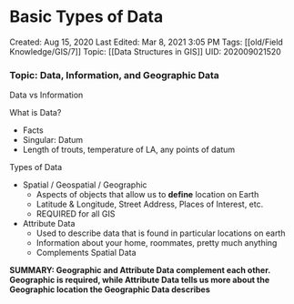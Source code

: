 # Basic Types of Data

Created: Aug 15, 2020
Last Edited: Mar 8, 2021 3:05 PM
Tags: [[old/Field Knowledge/GIS/7]]
Topic: [[Data Structures in GIS]]
UID: 202009021520

### Topic: Data, Information, and Geographic Data

Data vs Information

What is Data?

- Facts
- Singular: Datum
- Length of trouts, temperature of LA, any points of datum

Types of Data

- Spatial / Geospatial / Geographic
    - Aspects of objects that allow us to **define** location on Earth
    - Latitude & Longitude, Street Address, Places of Interest, etc.
    - REQUIRED for all GIS
- Attribute Data
    - Used to describe data that is found in particular locations on earth
    - Information about your home, roommates, pretty much anything
    - Complements Spatial Data

**SUMMARY: Geographic and Attribute Data complement each other. Geographic is required, while Attribute Data tells us more about the Geographic location the Geographic Data describes**